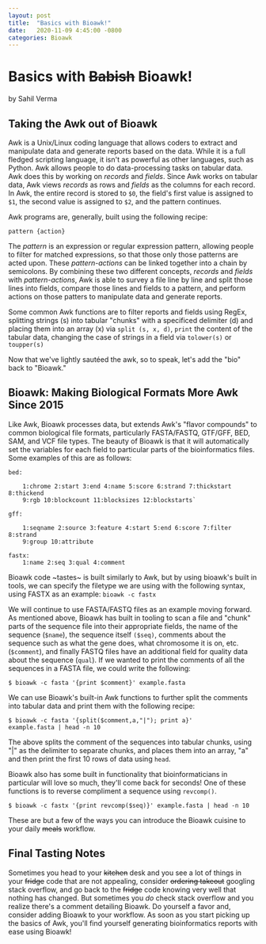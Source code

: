 ```yaml
---
layout: post
title:  "Basics with Bioawk!"
date:   2020-11-09 4:45:00 -0800
categories: Bioawk
---
```


# Basics with ~~Babish~~ Bioawk!
by Sahil Verma

## Taking the Awk out of Bioawk

Awk is a Unix/Linux coding language that allows coders to extract and manipulate data and generate reports based on the data. While it is a full fledged scripting language, it isn't as powerful as other languages, such as Python. Awk allows people to do data-processing tasks on tabular data. Awk does this by working on _records_ and _fields_. Since Awk works on tabular data, Awk views _records_ as rows and _fields_ as the columns for each record. In Awk, the entire record is stored to `$0`, the field's first value is assigned to `$1`, the second value is assigned to `$2`, and the pattern continues.

Awk programs are, generally, built using the following recipe:

`pattern {action}`

The _pattern_ is an expression or regular expression pattern, allowing people to filter for matched expressions, so that those only those patterns are acted upon. These _pattern-actions_ can be linked together into a chain by semicolons. By combining these two different concepts, _records_ and _fields_ with _pattern-actions_, Awk is able to survey a file line by line and split those lines into fields, compare those lines and fields to a pattern, and perform actions on those patters to manipulate data and generate reports.

Some common Awk functions are to filter reports and fields using RegEx, splitting strings (s) into tabular "chunks" with a specificed delimiter (d) and placing them into an array (x) via `split (s, x, d)`, `print` the content of the tabular data, changing the case of strings in a field via `tolower(s)` or `toupper(s)`

Now that we've lightly sautéed the awk, so to speak, let's add the "bio" back to "Bioawk."

## Bioawk: Making Biological Formats More Awk Since 2015

Like Awk, Bioawk processes data, but extends Awk's "flavor compounds" to common biological file formats, particularly FASTA/FASTQ, GTF/GFF, BED, SAM, and VCF file types. The beauty of Bioawk is that it will automatically set the variables for each field to particular parts of the bioinformatics files. Some examples of this are as follows:
```
bed:

    1:chrome 2:start 3:end 4:name 5:score 6:strand 7:thickstart 8:thickend
    9:rgb 10:blockcount 11:blocksizes 12:blockstarts`

gff:

    1:seqname 2:source 3:feature 4:start 5:end 6:score 7:filter 8:strand
    9:group 10:attribute

fastx:
    1:name 2:seq 3:qual 4:comment
```
Bioawk code ~tastes~ is built similarly to Awk, but by using bioawk's built in tools, we can specify the filetype we are using with the following syntax, using FASTX as an example: `bioawk -c fastx`

We will continue to use FASTA/FASTQ files as an example moving forward. As mentioned above, Bioawk has built in tooling to scan a file and "chunk" parts of the sequence file into their appropriate fields, the name of the sequence (`$name`), the sequence itself `($seq)`, comments about the sequence such as what the gene does, what chromosome it is on, etc. (`$comment`), and finally FASTQ files have an additional field for quality data about the sequence (`qual`). If we wanted to print the comments of all the sequences in a FASTA file, we could write the following:

`$ bioawk -c fasta '{print $comment}' example.fasta`

We can use Bioawk's built-in Awk functions to further split the comments into tabular data and print them with the following recipe:

<code>$ bioawk -c fasta '{split($comment,a,"\|"); print a}' example.fasta | head -n 10</code>

The above splits the comment of the sequences into tabular chunks, using "|" as the delimiter to separate chunks, and places them into an array, "a" and then print the first 10 rows of data using `head`.

Bioawk also has some built in functionality that bioinformaticians in particular will love so much, they'll come back for seconds! One of these functions is to reverse compliment a sequence using `revcomp()`.

`$ bioawk -c fastx '{print revcomp($seq)}' example.fasta | head -n 10`

These are but a few of the ways you can introduce the Bioawk cuisine to your daily ~~meals~~ workflow.

## Final Tasting Notes

Sometimes you head to your ~~kitchen~~ desk and you see a lot of things in your ~~fridge~~ code that are not appealing, consider ~~ordering takeout~~ googling stack overflow, and go back to the ~~fridge~~ code knowing very well that nothing has changed. But sometimes you _do_ check stack overflow and you realize there's a comment detailing Bioawk. Do yourself a favor and, consider adding Bioawk to your workflow. As soon as you start picking up the basics of Awk, you'll find yourself generating bioinformatics reports with ease using Bioawk!
